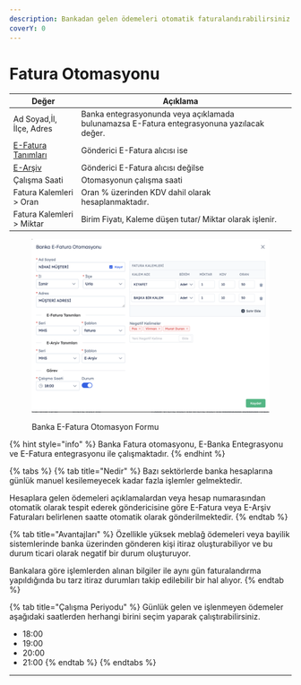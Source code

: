 ```yaml
---
description: Bankadan gelen ödemeleri otomatik faturalandırabilirsiniz.
coverY: 0
---
```


# Fatura Otomasyonu



<table><thead><tr><th>Değer</th><th>Açıklama</th><th data-hidden></th></tr></thead><tbody><tr><td>Ad Soyad,İl, İlçe, Adres</td><td>Banka entegrasyonunda veya açıklamada bulunamazsa E-Fatura entegrasyonuna yazılacak değer.</td><td></td></tr><tr><td><a data-footnote-ref href="#user-content-fn-1">E-Fatura Tanımları</a></td><td>Gönderici E-Fatura alıcısı ise </td><td></td></tr><tr><td><a data-footnote-ref href="#user-content-fn-1">E-Arşiv</a></td><td>Gönderici E-Fatura alıcısı değilse</td><td></td></tr><tr><td>Çalışma Saati</td><td>Otomasyonun çalışma saati </td><td></td></tr><tr><td>Fatura Kalemleri > Oran</td><td>Oran % üzerinden KDV dahil olarak hesaplanmaktadır.</td><td></td></tr><tr><td>Fatura Kalemleri > Miktar</td><td>Birim Fiyatı, Kaleme düşen tutar/ Miktar olarak işlenir.</td><td></td></tr></tbody></table>

<figure><img src="../../../.gitbook/assets/Ekran Resmi 2024-04-08 16.03.17.png" alt=""><figcaption><p>Banka E-Fatura Otomasyon Formu</p></figcaption></figure>

{% hint style="info" %}
Banka Fatura otomasyonu, E-Banka Entegrasyonu ve E-Fatura entegrasyonu ile çalışmaktadır.
{% endhint %}

{% tabs %}
{% tab title="Nedir" %}
Bazı sektörlerde banka hesaplarına günlük manuel kesilemeyecek kadar fazla işlemler gelmektedir.

Hesaplara gelen ödemeleri açıklamalardan veya hesap numarasından otomatik olarak tespit ederek göndericisine göre E-Fatura veya E-Arşiv Faturaları belirlenen saatte otomatik olarak gönderilmektedir.
{% endtab %}

{% tab title="Avantajları" %}
Özellikle yüksek meblağ ödemeleri veya bayilik sistemlerinde banka üzerinden gönderen kişi itiraz oluşturabiliyor ve bu durum ticari olarak negatif bir durum oluşturuyor.

Bankalara göre işlemlerden alınan bilgiler ile aynı gün faturalandırma yapıldığında bu tarz itiraz durumları takip edilebilir bir hal alıyor.
{% endtab %}

{% tab title="Çalışma Periyodu" %}
Günlük gelen ve işlenmeyen ödemeler aşağıdaki saatlerden herhangi birini seçim yaparak çalıştırabilirsiniz.

* 18:00
* 19:00
* 20:00
* 21:00
{% endtab %}
{% endtabs %}

***



[^1]: Seri numarası tarih bazlı olduğu için otomasyona özel olmalı
